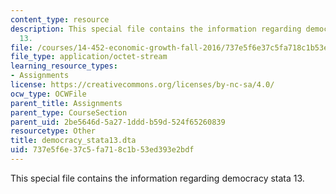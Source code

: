 ```yaml
---
content_type: resource
description: This special file contains the information regarding democracy stata
  13.
file: /courses/14-452-economic-growth-fall-2016/737e5f6e37c5fa718c1b53ed393e2bdf_democracy_stata13.dta
file_type: application/octet-stream
learning_resource_types:
- Assignments
license: https://creativecommons.org/licenses/by-nc-sa/4.0/
ocw_type: OCWFile
parent_title: Assignments
parent_type: CourseSection
parent_uid: 2be5646d-5a27-1ddd-b59d-524f65260839
resourcetype: Other
title: democracy_stata13.dta
uid: 737e5f6e-37c5-fa71-8c1b-53ed393e2bdf
---
```

This special file contains the information regarding democracy stata 13.